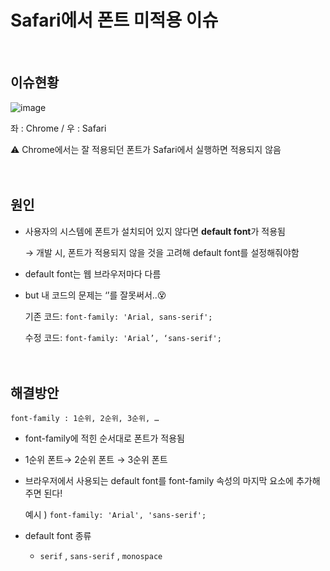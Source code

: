 # Safari에서 폰트 미적용 이슈
&nbsp;
## 이슈현황

![image](https://github.com/user-attachments/assets/b46d174f-ea20-40fb-82af-d5e8b409c117)

좌 : Chrome / 우 : Safari

⚠️ Chrome에서는 잘 적용되던 폰트가 Safari에서 실행하면 적용되지 않음<br/><br/><br/>

## 원인

- 사용자의 시스템에 폰트가 설치되어 있지 않다면 **default font**가 적용됨
    
    → 개발 시, 폰트가 적용되지 않을 것을 고려해 default font를 설정해줘야함
    
- default font는 웹 브라우저마다 다름

- but 내 코드의 문제는 ‘’를 잘못써서..😵

  기존 코드:  `font-family: 'Arial, sans-serif';`

  수정 코드: `font-family: 'Arial’, ‘sans-serif';`<br/><br/><br/>

## 해결방안

`font-family : 1순위, 2순위, 3순위, …`  

- font-family에 적힌 순서대로 폰트가 적용됨
- 1순위 폰트→ 2순위 폰트 → 3순위 폰트
- 브라우저에서 사용되는 default font를 font-family 속성의 마지막 요소에 추가해주면 된다!
    
    예시 ) `font-family: 'Arial', 'sans-serif';`
    
- default font 종류
    - `serif` , `sans-serif` , `monospace`
